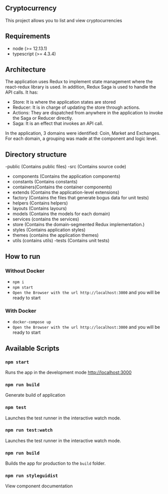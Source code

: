 ## Cryptocurrency
This project allows you to list and view cryptocurrencies

## Requirements

- node (>= 12.13.1)
- typescript (>= 4.3.4)

## Architecture

The application uses Redux to implement state management where the react-redux library is used. In addition, Redux Saga is used to handle the API calls.
It has:
- Store: It is where the application states are stored
- Reducer: It is in charge of updating the store through actions.
- Actions: They are dispatched from anywhere in the application to invoke the Saga or Reducer directly.
- Saga: It is an effect that invokes an API call.

In the application, 3 domains were identified: Coin, Market and Exchanges. For each domain, a grouping was made at the component and logic level.

## Directory structure

-public (Contains public files)
-src (Contains source code)
 - components (Contains the application components)
 - constants (Contains constants)
 - containers(Contains the container components)
 - extends (Contains the application-level extensions)
 - factory (Contains the files that generate bogus data for unit tests)
 - helpers (Contains helpers)
 - layouts (Contains layours)
 - models (Contains the models for each domain)
 - services (contains the services)
 - store (Contains the domain-segmented Redux implementation.)
 - styles (Contains application styles)
 - themes (contains the application themes)
 - utils (contains utils)
-tests (Contains unit tests)

## How to run

### Without Docker

- `npm i`
- `npm start`
- `Open the Browser with the url http://localhost:3000` and you will be ready to start

### With Docker
- `docker-compose up`
- `Open the Browser with the url http://localhost:3000` and you will be ready to start

## Available Scripts

### `npm start`

Runs the app in the development mode [http://localhost:3000](http://localhost:3000)

### `npm run build`

Generate build of application

### `npm test`

Launches the test runner in the interactive watch mode.<br>

### `npm run test:watch`

Launches the test runner in the interactive watch mode.<br>
### `npm run build`

Builds the app for production to the `build` folder.<br>

### `npm run styleguidist`

View component documentation<br>
